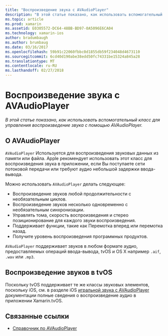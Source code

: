 ```yaml
---
title: "Воспроизведение звука с AVAudioPlayer"
description: "В этой статье показано, как использовать вспомогательный класс для управления воспроизведение звука с помощью AVAudioPlayer."
ms.topic: article
ms.prod: xamarin
ms.assetid: E0305572-DC64-48BB-BD97-0A5096E6CA04
ms.technology: xamarin-ios
author: bradumbaugh
ms.author: brumbaug
ms.date: 03/16/2017
ms.openlocfilehash: 59b91c22060fbbc0d1855db59f234048d4673110
ms.sourcegitcommit: 6cd40d190abe38edd50fc74331be15324a845a28
ms.translationtype: MT
ms.contentlocale: ru-RU
ms.lasthandoff: 02/27/2018
---
```

# <a name="playing-sound-with-avaudioplayer"></a>Воспроизведение звука с AVAudioPlayer

_В этой статье показано, как использовать вспомогательный класс для управления воспроизведение звука с помощью AVAudioPlayer._

## <a name="about-the-avaudioplayer"></a>О AVAudioPlayer

`AVAudioPlayer` Используется для воспроизведения звуковых данных из памяти или файла. Apple рекомендует использовать этот класс для воспроизведения звука в приложении, если Вы поступаете сети потоковой передачи или требуют аудио небольшой задержки ввода-вывода.

Можно использовать `AVAudioPlayer` делать следующее:

- Воспроизведение звуков любой продолжительности с необязательным циклов.
- Воспроизведение звуков несколько одновременно с необязательным синхронизации.
- Управлять тома, скорость воспроизведения и стерео позиционирование для каждого звуки воспроизведения.
- Поддерживает функции, такие как Перемотка вперед или перемотка назад.
- Получите уровень воспроизведения программных продуктов.

`AVAudioPlayer` поддерживает звуков в любом формате аудио, предоставляемых операций ввода-вывода, tvOS и OS X например `.aif`, `.wav` или `.mp3`.

## <a name="playing-sounds-in-tvos"></a>Воспроизведение звуков в tvOS

Поскольку tvOS поддерживает те же классы звуковых элементов, поскольку iOS, см. в разделе iOS [игральной звука с AVAudioPlayer](http://developer.xamarin.com/recipes/ios/media/sound/avaudioplayer/) документации полные сведения о воспроизведение аудио в приложении Xamarin.tvOS.



## <a name="related-links"></a>Связанные ссылки

- [Справочник по AVAudioPlayer](https://developer.apple.com/library/ios/documentation/AVFoundation/Reference/AVAudioPlayerClassReference/)

